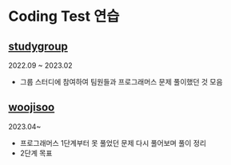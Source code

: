 # Coding Test 연습

## [studygroup](https://github.com/)

2022.09 ~ 2023.02 <br/>

- 그룹 스터디에 참여하여 팀원들과 프로그래머스 문제 풀이했던 것 모음

## [woojisoo](https://github.com/)

2023.04~ <br/>

- 프로그래머스 1단계부터 못 풀었던 문제 다시 풀어보며 풀이 정리
- 2단계 목표
